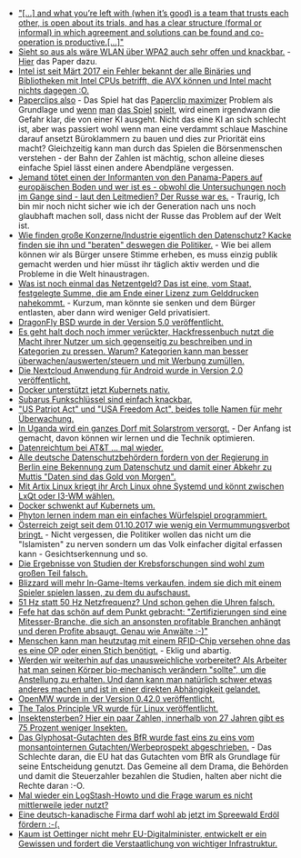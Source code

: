 * ["[...] and what you’re left with (when it’s good) is a team that trusts each other, is open about its trials, and has a clear structure (formal or informal) in which agreement and solutions can be found and co-operation is productive.[...]"](https://zwischenzugs.wordpress.com/2017/10/15/my-20-year-experience-of-software-development-methodologies/)
* [Sieht so aus als wäre WLAN über WPA2 auch sehr offen und knackbar.](https://arstechnica.com/information-technology/2017/10/severe-flaw-in-wpa2-protocol-leaves-wi-fi-traffic-open-to-eavesdropping/) - [Hier](https://papers.mathyvanhoef.com/ccs2017.pdf) das Paper dazu.
* [Intel ist seit Märt 2017 ein Fehler bekannt der alle Binäries und Bibliotheken mit Intel CPUs betrifft, die AVX können und Intel macht nichts dagegen :O.](https://blog.fefe.de/?ts=a71ab7b5)
* [Paperclips also](http://www.decisionproblem.com/paperclips/index2.html) - Das Spiel hat das [Paperclip maximizer](https://en.wikipedia.org/wiki/Instrumental_convergence#Paperclip_maximizer) Problem als Grundlage und [wenn](http://digg.com/2017/paperclip-game) [man](https://www.rockpapershotgun.com/2017/10/10/paperclips-is-a-clicker-game-about-a-scary-ai/) [das Spiel](https://venturebeat.com/2017/10/10/this-clicker-game-lets-you-take-over-the-world-with-paper-clips/) [spielt](http://www.businessinsider.de/paper-clip-game-superintelligence-theory?r=US&IR=T), wird einem irgendwann die Gefahr klar, die von einer KI ausgeht. Nicht das eine KI an sich schlecht ist, aber was passiert wohl wenn man eine verdammt schlaue Maschine darauf ansetzt Büroklammern zu bauen und dies zur Priorität eins macht? Gleichzeitig kann man durch das Spielen die Börsenmenschen verstehen - der Bahn der Zahlen ist mächtig, schon alleine dieses einfache Spiel lässt einen andere Abendpläne vergessen.
* [Jemand tötet einen der Informanten von den Panama-Papers auf europäischen Boden und wer ist es - obwohl die Untersuchungen noch im Gange sind - laut den Leitmedien? Der Russe war es.](https://www.theguardian.com/world/2017/oct/16/malta-car-bomb-kills-panama-papers-journalist) - Traurig, Ich bin mir noch nicht sicher wie ich der Generation nach uns noch glaubhaft machen soll, dass nicht der Russe das Problem auf der Welt ist.
* [Wie finden große Konzerne/Industrie eigentlich den Datenschutz? Kacke finden sie ihn und "beraten" deswegen die Politiker.](https://www.heise.de/newsticker/meldung/Lobby-Bericht-E-Privacy-Wie-die-Industrie-starken-Datenschutz-bekaempft-3863245.html) - Wie bei allem können wir als Bürger unsere Stimme erheben, es muss einzig publik gemacht werden und hier müsst ihr täglich aktiv werden und die Probleme in die Welt hinaustragen.
* [Was ist noch einmal das Netzentgeld? Das ist eine, vom Staat, festgelegte Summe, die am Ende einer Lizenz zum Gelddrucken nahekommt.](http://www.sonnenseite.com/de/wirtschaft/strompreise-netzentgelte-hoeher-als-eeg-umlage.html) - Kurzum, man könnte sie senken und dem Bürger entlasten, aber dann wird weniger Geld privatisiert.
* [DragonFly BSD wurde in der Version 5.0 veröffentlicht.](https://www.pro-linux.de/news/1/25245/dragonfly-bsd-50-ver%C3%B6ffentlicht.html)
* [Es geht halt doch noch immer verückter, Hackfressenbuch nutzt die Macht ihrer Nutzer um sich gegenseitig zu beschreiben und in Kategorien zu pressen. Warum? Kategorien kann man besser überwachen/auswerten/steuern und mit Werbung zumüllen.](https://www.golem.de/news/to-be-honest-facebook-kauft-wahrheits-app-1710-130657.html)
* [Die Nextcloud Anwendung für Android wurde in Version 2.0 veröffentlicht.](https://nextcloud.com/blog/android-2.0-with-contacts-backup-search-fingerprint-locking-notifications-and-much-more/)
* [Docker unterstützt jetzt Kubernets nativ.](https://www.heise.de/developer/meldung/Container-Docker-unterstuetzt-Kubernetes-3863625.html)
* [Subarus Funkschlüssel sind einfach knackbar.](https://www.heise.de/newsticker/meldung/Subaru-Funkschliessanlage-problemlos-knackbar-3863667.html)
* ["US Patriot Act" und "USA Freedom Act", beides tolle Namen für mehr Überwachung.](http://www.neopresse.com/politik/usa/usa-freedom-act-ausweitung-der-ueberwachung-durch-die-hintertuer/)
* [In Uganda wird ein ganzes Dorf mit Solarstrom versorgt.](http://www.sonnenseite.com/de/zukunft/solardorf-in-uganda-vollstaendig-mit-strom-versorgt.html) - Der Anfang ist gemacht, davon können wir lernen und die Technik optimieren.
* [Datenreichtum bei AT&T ... mal wieder.](https://www.heise.de/newsticker/meldung/US-Mobilfunker-AT-T-verraet-Kundendaten-3864171.html)
* [Alle deutsche Datenschutzbehördern fordern von der Regierung in Berlin eine Bekennung zum Datenschutz und damit einer Abkehr zu Muttis "Daten sind das Gold von Morgen".](https://www.heise.de/newsticker/meldung/Datenschutzaufsicht-Bundestag-soll-sich-zu-starkem-Datenschutz-bekennen-3864244.html)
* [Mit Artix Linux kriegt ihr Arch Linux ohne Systemd und könnt zwischen LxQt oder I3-WM wählen.](https://www.pro-linux.de/news/1/25248/artix-linux-stellt-neue-installationsmedien-vor.html)
* [Docker schwenkt auf Kubernets um.](https://www.heise.de/ix/meldung/DockerCon-EU-2017-Bringt-Kubernetes-die-Wende-3864237.html)
* [Phyton lernen indem man ein einfaches Würfelspiel programmiert.](https://opensource.com/article/17/10/python-101)
* [Österreich zeigt seit dem 01.10.2017 wie wenig ein Vermummungsverbot bringt.](https://blog.fefe.de/?ts=a719e4ed) - Nicht vergessen, die Politiker wollen das nicht um die "Islamisten" zu nerven sondern um das Volk einfacher digital erfassen kann - Gesichtserkennung und so.
* [Die Ergebnisse von Studien der Krebsforschungen sind wohl zum großen Teil falsch.](https://blog.fefe.de/?ts=a719ff7a)
* [Blizzard will mehr In-Game-Items verkaufen, indem sie dich mit einem Spieler spielen lassen, zu dem du aufschaust.](https://blog.fefe.de/?ts=a71982ee)
* [51 Hz statt 50 Hz Netzfrequenz? Und schon gehen die Uhren falsch.](https://blog.fefe.de/?ts=a719491b)
* [Fefe hat das schön auf dem Punkt gebracht: "Zertifizierungen sind eine Mitesser-Branche, die sich an ansonsten profitable Branchen anhängt und deren Profite absaugt. Genau wie Anwälte :-)"](https://blog.fefe.de/?ts=a71946c9)
* [Menschen kann man heutzutag mit einem RFID-Chip versehen ohne das es eine OP oder einen Stich benötigt.](https://www.youtube.com/watch?v=eZmRom81nQo) - Eklig und abartig.
* [Werden wir weiterhin auf das unausweichliche vorbereitet? Als Arbeiter hat man seinen Körper bio-mechanisch verändern "sollte", um die Anstellung zu erhalten. Und dann kann man natürlich schwer etwas anderes machen und ist in einer direkten Abhängigkeit gelandet.](https://www.heise.de/newsticker/meldung/Cyborg-Aktivistin-Wir-koennen-die-Evolution-ueberrunden-3865126.html)
* [OpenMW wurde in der Version 0.42.0 veröffentlicht.](https://games4linux.de/openmw-das-open-source-morrowind-dank-freier-engine/)
* [The Talos Principle VR wurde für Linux veröffentlicht.](https://www.pro-linux.de/news/1/25253/the-talos-principle-vr-f%C3%BCr-linux-vorgestellt.html)
* [Insektensterben? Hier ein paar Zahlen, innerhalb von 27 Jahren gibt es 75 Prozent weniger Insekten.](http://www.sonnenseite.com/de/wissenschaft/internationales-forscherteam-bestaetigt-dramatisches-insektensterben.html)
* [Das Glyphosat-Gutachten des BfR wurde fast eins zu eins vom monsantointernen Gutachten/Werbeprospekt abgeschrieben.](https://blog.fefe.de/?ts=a7197ebc) - Das Schlechte daran, die EU hat das Gutachten vom BfR als Grundlage für seine Entscheidung genutzt. Das Gemeine all dem Drama, die Behörden und damit die Steuerzahler bezahlen die Studien, halten aber nicht die Rechte daran :-O.
* [Mal wieder ein LogStash-Howto und die Frage warum es nicht mittlerweile jeder nutzt?](https://opensource.com/article/17/10/logstash-fundamentals)
* [Eine deutsch-kanadische Firma darf wohl ab jetzt im Spreewald Erdöl fördern :-(.](https://blog.fefe.de/?ts=a71643da)
* [Kaum ist Oettinger nicht mehr EU-Digitalminister, entwickelt er ein Gewissen und fordert die Verstaatlichung von wichtiger Infrastruktur.](https://www.golem.de/news/breitbandausbau-oettinger-bedauert-privatisierung-der-telekom-1710-130712.html)
